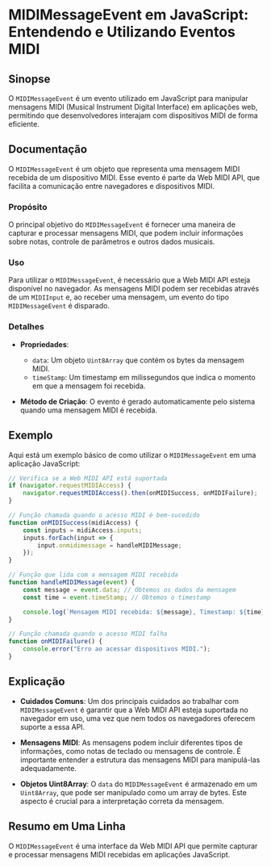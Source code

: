 <!--
Meta Description: # MIDIMessageEvent em JavaScript: Entendendo e Utilizando Eventos MIDI ## Sinopse O `MIDIMessageEvent` é um evento utilizado em JavaScript para manipu...
Meta Keywords: midi, que, midimessageevent, mensagem, mensagens
-->

# MIDIMessageEvent em JavaScript: Entendendo e Utilizando Eventos MIDI

## Sinopse
O `MIDIMessageEvent` é um evento utilizado em JavaScript para manipular mensagens MIDI (Musical Instrument Digital Interface) em aplicações web, permitindo que desenvolvedores interajam com dispositivos MIDI de forma eficiente.

## Documentação
O `MIDIMessageEvent` é um objeto que representa uma mensagem MIDI recebida de um dispositivo MIDI. Esse evento é parte da Web MIDI API, que facilita a comunicação entre navegadores e dispositivos MIDI.

### Propósito
O principal objetivo do `MIDIMessageEvent` é fornecer uma maneira de capturar e processar mensagens MIDI, que podem incluir informações sobre notas, controle de parâmetros e outros dados musicais.

### Uso
Para utilizar o `MIDIMessageEvent`, é necessário que a Web MIDI API esteja disponível no navegador. As mensagens MIDI podem ser recebidas através de um `MIDIInput` e, ao receber uma mensagem, um evento do tipo `MIDIMessageEvent` é disparado.

### Detalhes
- **Propriedades**:
  - `data`: Um objeto `Uint8Array` que contém os bytes da mensagem MIDI.
  - `timeStamp`: Um timestamp em milissegundos que indica o momento em que a mensagem foi recebida.

- **Método de Criação**: O evento é gerado automaticamente pelo sistema quando uma mensagem MIDI é recebida.

## Exemplo
Aqui está um exemplo básico de como utilizar o `MIDIMessageEvent` em uma aplicação JavaScript:

```javascript
// Verifica se a Web MIDI API está suportada
if (navigator.requestMIDIAccess) {
    navigator.requestMIDIAccess().then(onMIDISuccess, onMIDIFailure);
}

// Função chamada quando o acesso MIDI é bem-sucedido
function onMIDISuccess(midiAccess) {
    const inputs = midiAccess.inputs;
    inputs.forEach(input => {
        input.onmidimessage = handleMIDIMessage;
    });
}

// Função que lida com a mensagem MIDI recebida
function handleMIDIMessage(event) {
    const message = event.data; // Obtemos os dados da mensagem
    const time = event.timeStamp; // Obtemos o timestamp

    console.log(`Mensagem MIDI recebida: ${message}, Timestamp: ${time}`);
}

// Função chamada quando o acesso MIDI falha
function onMIDIFailure() {
    console.error("Erro ao acessar dispositivos MIDI.");
}
```

## Explicação
- **Cuidados Comuns**: Um dos principais cuidados ao trabalhar com `MIDIMessageEvent` é garantir que a Web MIDI API esteja suportada no navegador em uso, uma vez que nem todos os navegadores oferecem suporte a essa API.

- **Mensagens MIDI**: As mensagens podem incluir diferentes tipos de informações, como notas de teclado ou mensagens de controle. É importante entender a estrutura das mensagens MIDI para manipulá-las adequadamente.

- **Objetos Uint8Array**: O `data` do `MIDIMessageEvent` é armazenado em um `Uint8Array`, que pode ser manipulado como um array de bytes. Este aspecto é crucial para a interpretação correta da mensagem.

## Resumo em Uma Linha
O `MIDIMessageEvent` é uma interface da Web MIDI API que permite capturar e processar mensagens MIDI recebidas em aplicações JavaScript.